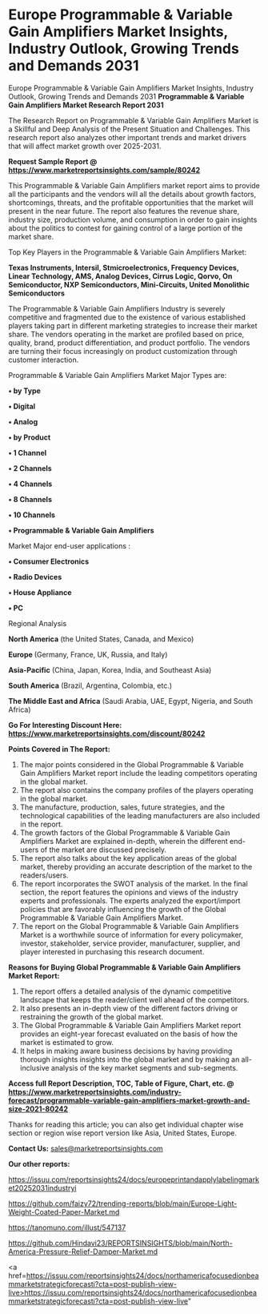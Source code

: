 # Europe Programmable & Variable Gain Amplifiers Market Insights, Industry Outlook, Growing Trends and Demands 2031
 Europe Programmable & Variable Gain Amplifiers Market Insights, Industry Outlook, Growing Trends and Demands 2031
<strong>Programmable & Variable Gain Amplifiers Market Research Report 2031</strong>

The Research Report on Programmable & Variable Gain Amplifiers Market is a Skillful and Deep Analysis of the Present Situation and Challenges. This research report also analyzes other important trends and market drivers that will affect market growth over 2025-2031.

<strong>Request Sample Report @ <a href=https://www.marketreportsinsights.com/sample/80242>https://www.marketreportsinsights.com/sample/80242</a></strong>

This Programmable & Variable Gain Amplifiers market report aims to provide all the participants and the vendors will all the details about growth factors, shortcomings, threats, and the profitable opportunities that the market will present in the near future. The report also features the revenue share, industry size, production volume, and consumption in order to gain insights about the politics to contest for gaining control of a large portion of the market share.

Top Key Players in the Programmable & Variable Gain Amplifiers Market:

<strong>Texas Instruments, Intersil, Stmicroelectronics, Frequency Devices, Linear Technology, AMS, Analog Devices, Cirrus Logic, Qorvo, On Semiconductor, NXP Semiconductors, Mini-Circuits, United Monolithic Semiconductors</strong>

The Programmable & Variable Gain Amplifiers Industry is severely competitive and fragmented due to the existence of various established players taking part in different marketing strategies to increase their market share. The vendors operating in the market are profiled based on price, quality, brand, product differentiation, and product portfolio. The vendors are turning their focus increasingly on product customization through customer interaction.

Programmable & Variable Gain Amplifiers Market Major Types are:

<strong>• by Type

• Digital

• Analog

• by Product

• 1 Channel

• 2 Channels

• 4 Channels

• 8 Channels

• 10 Channels

• Programmable & Variable Gain Amplifiers</strong>

Market Major end-user applications :

<strong>• Consumer Electronics

• Radio Devices

• House Appliance

• PC</strong>

Regional Analysis

</u><strong><b>North America</b></strong> (the United States, Canada, and Mexico)

<strong><b>Europe </b></strong>(Germany, France, UK, Russia, and Italy)

<strong><b>Asia-Pacific</b></strong> (China, Japan, Korea, India, and Southeast Asia)

<strong><b>South America</b></strong> (Brazil, Argentina, Colombia, etc.)

<strong><b>The Middle East and Africa</b></strong> (Saudi Arabia, UAE, Egypt, Nigeria, and South Africa)

<strong>Go For Interesting Discount Here: <a href=https://www.marketreportsinsights.com/discount/80242>https://www.marketreportsinsights.com/discount/80242</a></strong>

<strong>Points Covered in The Report:</strong>
<ol>
  <li>The major points considered in the Global Programmable & Variable Gain Amplifiers Market report include the leading competitors operating in the global market.</li>
  <li>The report also contains the company profiles of the players operating in the global market.</li>
  <li>The manufacture, production, sales, future strategies, and the technological capabilities of the leading manufacturers are also included in the report.</li>
  <li>The growth factors of the Global Programmable & Variable Gain Amplifiers Market are explained in-depth, wherein the different end-users of the market are discussed precisely.</li>
  <li>The report also talks about the key application areas of the global market, thereby providing an accurate description of the market to the readers/users.</li>
  <li>The report incorporates the SWOT analysis of the market. In the final section, the report features the opinions and views of the industry experts and professionals. The experts analyzed the export/import policies that are favorably influencing the growth of the Global Programmable & Variable Gain Amplifiers Market.</li>
  <li>The report on the Global Programmable & Variable Gain Amplifiers Market is a worthwhile source of information for every policymaker, investor, stakeholder, service provider, manufacturer, supplier, and player interested in purchasing this research document.</li>
</ol>
<strong>Reasons for Buying Global Programmable & Variable Gain Amplifiers Market Report:</strong>

<ol>
  <li>The report offers a detailed analysis of the dynamic competitive landscape that keeps the reader/client well ahead of the competitors.</li>
  <li>It also presents an in-depth view of the different factors driving or restraining the growth of the global market.</li>
  <li>The Global Programmable & Variable Gain Amplifiers Market report provides an eight-year forecast evaluated on the basis of how the market is estimated to grow.</li>
  <li>It helps in making aware business decisions by having providing thorough insights insights into the global market and by making an all-inclusive analysis of the key market segments and sub-segments.</li>
</ol>
<strong>Access full Report Description, TOC, Table of Figure, Chart, etc. @ <a href=https://www.marketreportsinsights.com/industry-forecast/programmable-variable-gain-amplifiers-market-growth-and-size-2021-80242>https://www.marketreportsinsights.com/industry-forecast/programmable-variable-gain-amplifiers-market-growth-and-size-2021-80242</a></strong>


Thanks for reading this article; you can also get individual chapter wise section or region wise report version like Asia, United States, Europe.

<strong>Contact Us:</strong>
sales@marketreportsinsights.com

<strong>Our other reports:</strong>

<a href=https://issuu.com/reportsinsights24/docs/europeprintandapplylabelingmarket20252031industryi>https://issuu.com/reportsinsights24/docs/europeprintandapplylabelingmarket20252031industryi</a>

<a href=https://github.com/faizy72/trending-reports/blob/main/Europe-Light-Weight-Coated-Paper-Market.md>https://github.com/faizy72/trending-reports/blob/main/Europe-Light-Weight-Coated-Paper-Market.md</a>

<a href=https://tanomuno.com/illust/547137>https://tanomuno.com/illust/547137</a>

<a href=https://github.com/Hindavi23/REPORTSINSIGHTS/blob/main/North-America-Pressure-Relief-Damper-Market.md>https://github.com/Hindavi23/REPORTSINSIGHTS/blob/main/North-America-Pressure-Relief-Damper-Market.md</a>

<a href=https://issuu.com/reportsinsights24/docs/northamericafocusedionbeammarketstrategicforecasti?cta=post-publish-view-live>https://issuu.com/reportsinsights24/docs/northamericafocusedionbeammarketstrategicforecasti?cta=post-publish-view-live</a>"
